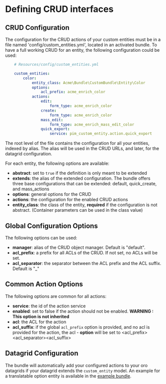 # Defining CRUD interfaces

## CRUD Configuration

The configuration for the CRUD actions of your custom entities must be in a file named 'config/custom_entities.yml',
located in an activated bundle. To have a full working CRUD for an entity, the following configuration could be used:

```yaml
    # Resources/config/custom_entities.yml

    custom_entities:
        color:
            entity_class: Acme\Bundle\CustomBundle\Entity\Color
            options:
                acl_prefix: acme_enrich_color
            actions:
                edit:
                    form_type: acme_enrich_color
                create:
                    form_type: acme_enrich_color
                mass_edit:
                    form_type: acme_enrich_mass_edit_color
                quick_export:
                    service: pim_custom_entity.action.quick_export
```

The root level of the file contains the configuration for all your entities, indexed by alias. The alias will be used in the
CRUD URLs, and later, for the datagrid configuration.

For each entity, the following options are available:

- **abstract**: set to `true` if the definition is only meant to be extended
- **extends**: the alias of the extended configuration. The bundle offers three base configurations that can be extended: default, quick_create, and mass_actions
- **options**: general options for the CRUD
- **actions**: the configuration for the enabled CRUD actions
- **entity_class**: the class of the entity, **required** if the configuration is not abstract.
  (Container parameters can be used in the class value)


## Global Configuration Options

The following options can be used:

- **manager**: alias of the CRUD object manager. Default is "default".
- **acl_prefix**: a prefix for all ACLs of the CRUD. If not set, no ACLs will be set.
- **acl_separator**: the separator between the ACL prefix and the ACL suffix. Default is "_"

## Common Action Options

The following options are common for all actions:

- **service**: the id of the action service
- **enabled**: set to false if the action should not be enabled. **WARNING : This option is not inherited**
- **acl**: the ACL for the action
- **acl_suffix**: if the global ``acl_prefix`` option is provided, and no acl is provided for the action, the acl - **option** will be set to <acl_prefix><acl_separator><acl_suffix>


## Datagrid Configuration

The bundle will automatically add your configured actions to your oro datagrids if your datagrid extends the `custom_entity` model.
An example for a translatable option entity is available in the 
[example bundle](examples/Acme/Bundle/CustomBundle/Resources/config/datagrid/pictogram.yml).
